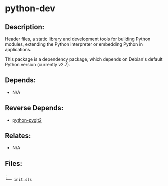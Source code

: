 # python-dev

## Description:

Header files, a static library and development tools for building Python modules, extending the Python interpreter or embedding Python in applications.

This package is a dependency package, which depends on Debian's default Python version (currently v2.7).

## Depends:

  -  N/A

## Reverse Depends:

  -  [python-pygit2](/salt/python-pygit2)

## Relates:

  -  N/A

## Files:

```bash
.
└── init.sls
```
